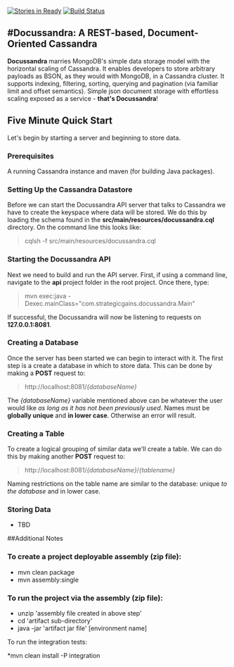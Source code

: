 [![Stories in Ready](https://badge.waffle.io/tfredrich/docussandra.png?label=ready&title=Ready)](https://waffle.io/tfredrich/docussandra)
[![Build Status](https://buildhive.cloudbees.com/job/tfredrich/job/docussandra/badge/icon)](https://buildhive.cloudbees.com/job/tfredrich/job/docussandra/)

#Docussandra: A REST-based, Document-Oriented Cassandra
---

**Docussandra** marries MongoDB's simple data storage model with the horizontal scaling of Cassandra. It enables developers to store arbitrary payloads as
BSON, as they would with MongoDB, in a Cassandra cluster. It supports indexing, filtering, sorting, querying and pagination
(via familiar limit and offset semantics). Simple json document storage with effortless scaling exposed as a service - **that's Docussandra**!

## Five Minute Quick Start
Let's begin by starting a server and beginning to store data. 

### Prerequisites 
A running Cassandra instance and maven (for building Java packages). 

### Setting Up the Cassandra Datastore
Before we can start the Docussandra API server that talks to Cassandra we have to create the keyspace where data will be stored. We do this by loading the schema found in the **src/main/resources/docussandra.cql** directory. On the command line this looks like:

> cqlsh -f src/main/resources/docussandra.cql

### Starting the Docussandra API

Next we need to build and run the API server. First, if using a command line, navigate to the **api** project folder in the root project. Once there, type:
> mvn exec:java -Dexec.mainClass="com.strategicgains.docussandra.Main"

If successful, the Docussandra will now be listening to requests on **127.0.0.1:8081**.

### Creating a Database
Once the server has been started we can begin to interact with it. The first step is a create a database in which to store data. This can be done by making a **POST** request to:
> http://localhost:8081/*{databaseName}*

The *{databaseName}* variable mentioned above can be whatever the user would like *as long as it has not been previously used*. Names must be **globally unique** and **in lower case**. Otherwise an error will result.

### Creating a Table
To create a logical grouping of similar data we'll create a table. We can do this by making another **POST** request to:
> http://localhost:8081/*{databaseName}*/*{tablename}*

Naming restrictions on the table name are similar to the database: unique *to the database* and in lower case. 

### Storing Data
- TBD

##Additional Notes

### To create a project deployable assembly (zip file):

* mvn clean package
* mvn assembly:single

### To run the project via the assembly (zip file):

* unzip 'assembly file created in above step'
* cd 'artifact sub-directory'
* java -jar 'artifact jar file' [environment name]

To run the integration tests:

*mvn clean install -P integration

